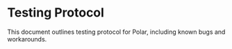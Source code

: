 # Testing Protocol

This document outlines testing protocol for Polar, including known bugs and workarounds.